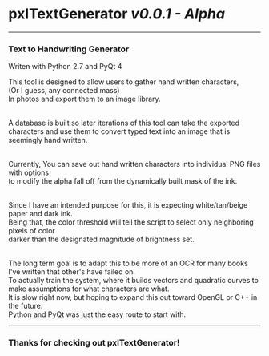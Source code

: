 # **pxlTextGenerator**  *v0.0.1 - Alpha*
-----------------------------------
### **Text to Handwriting Generator**

Writen with Python 2.7 and PyQt 4

This tool is designed to allow users to gather hand written characters,
<br/>(Or I guess, any connected mass)
<br/>In photos and export them to an image library.

<br/>A database is built so later iterations of this tool can take the exported
<br/>characters and use them to convert typed text into an image that is seemingly hand written.

<br/>Currently, You can save out hand written characters into individual PNG files with options
<br/>to modify the alpha fall off from the dynamically built mask of the ink.

<br/>Since I have an intended purpose for this, it is expecting white/tan/beige paper and dark ink.
<br/>Being that, the color threshold will tell the script to select only neighboring pixels of color
<br/>darker than the designated magnitude of brightness set.
   
<br/>The long term goal is to adapt this to be more of an OCR for many books I've written that other's have failed on.
<br/>To actually train the system, where it builds vectors and quadratic curves to make assumptions for what characters are what.
<br/>It is slow right now, but hoping to expand this out toward OpenGL or C++ in the future.
<br/>Python and PyQt was just the easy route to start with.
<br/>
______________________________

### Thanks for checking out pxlTextGenerator!

